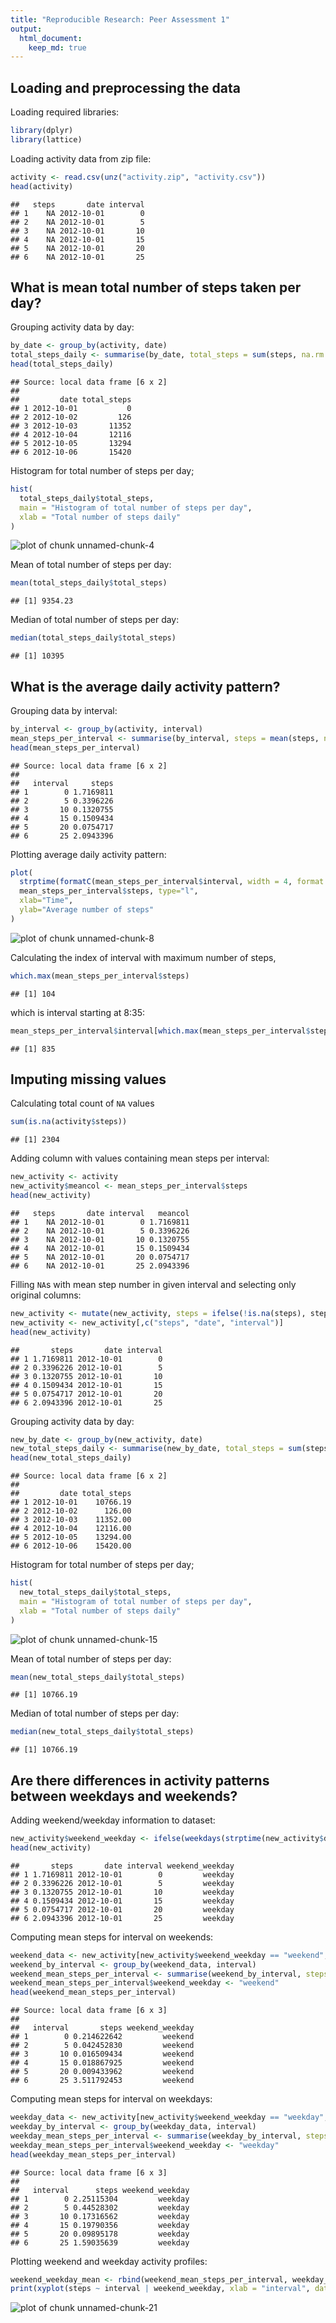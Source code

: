 ```yaml
---
title: "Reproducible Research: Peer Assessment 1"
output: 
  html_document:
    keep_md: true
---
```



## Loading and preprocessing the data
Loading required libraries:

```r
library(dplyr)
library(lattice)
```

Loading activity data from zip file:

```r
activity <- read.csv(unz("activity.zip", "activity.csv"))
head(activity)
```

```
##   steps       date interval
## 1    NA 2012-10-01        0
## 2    NA 2012-10-01        5
## 3    NA 2012-10-01       10
## 4    NA 2012-10-01       15
## 5    NA 2012-10-01       20
## 6    NA 2012-10-01       25
```

## What is mean total number of steps taken per day?
Grouping activity data by day:

```r
by_date <- group_by(activity, date)
total_steps_daily <- summarise(by_date, total_steps = sum(steps, na.rm = TRUE))
head(total_steps_daily)
```

```
## Source: local data frame [6 x 2]
## 
##         date total_steps
## 1 2012-10-01           0
## 2 2012-10-02         126
## 3 2012-10-03       11352
## 4 2012-10-04       12116
## 5 2012-10-05       13294
## 6 2012-10-06       15420
```

Histogram for total number of steps per day;

```r
hist(
  total_steps_daily$total_steps, 
  main = "Histogram of total number of steps per day", 
  xlab = "Total number of steps daily"
)
```

![plot of chunk unnamed-chunk-4](figure/unnamed-chunk-4-1.png) 

Mean of total number of steps per day:

```r
mean(total_steps_daily$total_steps)
```

```
## [1] 9354.23
```

Median of total number of steps per day:

```r
median(total_steps_daily$total_steps)
```

```
## [1] 10395
```

## What is the average daily activity pattern?

Grouping data by interval:

```r
by_interval <- group_by(activity, interval)
mean_steps_per_interval <- summarise(by_interval, steps = mean(steps, na.rm = TRUE))
head(mean_steps_per_interval)
```

```
## Source: local data frame [6 x 2]
## 
##   interval     steps
## 1        0 1.7169811
## 2        5 0.3396226
## 3       10 0.1320755
## 4       15 0.1509434
## 5       20 0.0754717
## 6       25 2.0943396
```

Plotting average daily activity pattern:

```r
plot(
  strptime(formatC(mean_steps_per_interval$interval, width = 4, format = "d", flag = "0"), format = "%H%M"),
  mean_steps_per_interval$steps, type="l", 
  xlab="Time", 
  ylab="Average number of steps"
)
```

![plot of chunk unnamed-chunk-8](figure/unnamed-chunk-8-1.png) 

Calculating the index of interval with maximum number of steps,

```r
which.max(mean_steps_per_interval$steps)
```

```
## [1] 104
```

which is interval starting at 8:35:

```r
mean_steps_per_interval$interval[which.max(mean_steps_per_interval$steps)]
```

```
## [1] 835
```


## Imputing missing values

Calculating total count of ```NA``` values

```r
sum(is.na(activity$steps))
```

```
## [1] 2304
```

Adding column with values containing mean steps per interval:

```r
new_activity <- activity
new_activity$meancol <- mean_steps_per_interval$steps
head(new_activity)
```

```
##   steps       date interval   meancol
## 1    NA 2012-10-01        0 1.7169811
## 2    NA 2012-10-01        5 0.3396226
## 3    NA 2012-10-01       10 0.1320755
## 4    NA 2012-10-01       15 0.1509434
## 5    NA 2012-10-01       20 0.0754717
## 6    NA 2012-10-01       25 2.0943396
```

Filling ```NA```s with mean step number in given interval and selecting only original columns:

```r
new_activity <- mutate(new_activity, steps = ifelse(!is.na(steps), steps, meancol))
new_activity <- new_activity[,c("steps", "date", "interval")]
head(new_activity)
```

```
##       steps       date interval
## 1 1.7169811 2012-10-01        0
## 2 0.3396226 2012-10-01        5
## 3 0.1320755 2012-10-01       10
## 4 0.1509434 2012-10-01       15
## 5 0.0754717 2012-10-01       20
## 6 2.0943396 2012-10-01       25
```

Grouping activity data by day:

```r
new_by_date <- group_by(new_activity, date)
new_total_steps_daily <- summarise(new_by_date, total_steps = sum(steps, na.rm = TRUE))
head(new_total_steps_daily)
```

```
## Source: local data frame [6 x 2]
## 
##         date total_steps
## 1 2012-10-01    10766.19
## 2 2012-10-02      126.00
## 3 2012-10-03    11352.00
## 4 2012-10-04    12116.00
## 5 2012-10-05    13294.00
## 6 2012-10-06    15420.00
```

Histogram for total number of steps per day;

```r
hist(
  new_total_steps_daily$total_steps, 
  main = "Histogram of total number of steps per day", 
  xlab = "Total number of steps daily"
)
```

![plot of chunk unnamed-chunk-15](figure/unnamed-chunk-15-1.png) 

Mean of total number of steps per day:

```r
mean(new_total_steps_daily$total_steps)
```

```
## [1] 10766.19
```

Median of total number of steps per day:

```r
median(new_total_steps_daily$total_steps)
```

```
## [1] 10766.19
```

## Are there differences in activity patterns between weekdays and weekends?
Adding weekend/weekday information to dataset:

```r
new_activity$weekend_weekday <- ifelse(weekdays(strptime(new_activity$date, format = "%Y-%m-%d")) == "Sunday" | weekdays(strptime(new_activity$date, format = "%Y-%m-%d")) == "Saturday", "weekend", "weekday")
head(new_activity)
```

```
##       steps       date interval weekend_weekday
## 1 1.7169811 2012-10-01        0         weekday
## 2 0.3396226 2012-10-01        5         weekday
## 3 0.1320755 2012-10-01       10         weekday
## 4 0.1509434 2012-10-01       15         weekday
## 5 0.0754717 2012-10-01       20         weekday
## 6 2.0943396 2012-10-01       25         weekday
```

Computing mean steps for interval on weekends:

```r
weekend_data <- new_activity[new_activity$weekend_weekday == "weekend", ]
weekend_by_interval <- group_by(weekend_data, interval)
weekend_mean_steps_per_interval <- summarise(weekend_by_interval, steps = mean(steps))
weekend_mean_steps_per_interval$weekend_weekday <- "weekend"
head(weekend_mean_steps_per_interval)
```

```
## Source: local data frame [6 x 3]
## 
##   interval       steps weekend_weekday
## 1        0 0.214622642         weekend
## 2        5 0.042452830         weekend
## 3       10 0.016509434         weekend
## 4       15 0.018867925         weekend
## 5       20 0.009433962         weekend
## 6       25 3.511792453         weekend
```

Computing mean steps for interval on weekdays:

```r
weekday_data <- new_activity[new_activity$weekend_weekday == "weekday", ]
weekday_by_interval <- group_by(weekday_data, interval)
weekday_mean_steps_per_interval <- summarise(weekday_by_interval, steps = mean(steps))
weekday_mean_steps_per_interval$weekend_weekday <- "weekday"
head(weekday_mean_steps_per_interval)
```

```
## Source: local data frame [6 x 3]
## 
##   interval      steps weekend_weekday
## 1        0 2.25115304         weekday
## 2        5 0.44528302         weekday
## 3       10 0.17316562         weekday
## 4       15 0.19790356         weekday
## 5       20 0.09895178         weekday
## 6       25 1.59035639         weekday
```

Plotting weekend and weekday activity profiles:

```r
weekend_weekday_mean <- rbind(weekend_mean_steps_per_interval, weekday_mean_steps_per_interval)
print(xyplot(steps ~ interval | weekend_weekday, xlab = "interval", data=weekend_weekday_mean, type = "l",main = "Average Steps by Interval", layout=c(1,2)))
```

![plot of chunk unnamed-chunk-21](figure/unnamed-chunk-21-1.png) 

